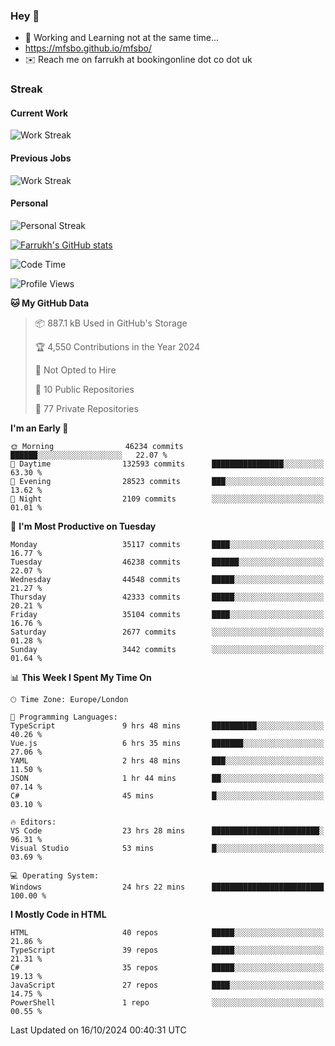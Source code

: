 ### Hey 👋

- 🏃 Working and Learning not at the same time...
- https://mfsbo.github.io/mfsbo/
- ✉️ Reach me on farrukh at bookingonline dot co dot uk

### Streak
#### Current Work
![Work Streak](https://streak-stats.demolab.com/?user=mfsbo)
#### Previous Jobs
![Work Streak](https://streak-stats.demolab.com/?user=farrukhcw)
#### Personal
![Personal Streak](https://streak-stats.demolab.com/?user=farrukhsubhani)

[![Farrukh's GitHub stats](https://github-readme-stats.vercel.app/api?username=mfsbo&hide=stars&count_private=true)](https://github.com/mfsbo/)

<!--START_SECTION:waka-->
![Code Time](http://img.shields.io/badge/Code%20Time-781%20hrs%2035%20mins-blue)

![Profile Views](http://img.shields.io/badge/Profile%20Views-3-blue)

**🐱 My GitHub Data** 

> 📦 887.1 kB Used in GitHub's Storage 
 > 
> 🏆 4,550 Contributions in the Year 2024
 > 
> 🚫 Not Opted to Hire
 > 
> 📜 10 Public Repositories 
 > 
> 🔑 77 Private Repositories 
 > 
**I'm an Early 🐤** 

```text
🌞 Morning                46234 commits       ██████░░░░░░░░░░░░░░░░░░░   22.07 % 
🌆 Daytime                132593 commits      ████████████████░░░░░░░░░   63.30 % 
🌃 Evening                28523 commits       ███░░░░░░░░░░░░░░░░░░░░░░   13.62 % 
🌙 Night                  2109 commits        ░░░░░░░░░░░░░░░░░░░░░░░░░   01.01 % 
```
📅 **I'm Most Productive on Tuesday** 

```text
Monday                   35117 commits       ████░░░░░░░░░░░░░░░░░░░░░   16.77 % 
Tuesday                  46238 commits       ██████░░░░░░░░░░░░░░░░░░░   22.07 % 
Wednesday                44548 commits       █████░░░░░░░░░░░░░░░░░░░░   21.27 % 
Thursday                 42333 commits       █████░░░░░░░░░░░░░░░░░░░░   20.21 % 
Friday                   35104 commits       ████░░░░░░░░░░░░░░░░░░░░░   16.76 % 
Saturday                 2677 commits        ░░░░░░░░░░░░░░░░░░░░░░░░░   01.28 % 
Sunday                   3442 commits        ░░░░░░░░░░░░░░░░░░░░░░░░░   01.64 % 
```


📊 **This Week I Spent My Time On** 

```text
🕑︎ Time Zone: Europe/London

💬 Programming Languages: 
TypeScript               9 hrs 48 mins       ██████████░░░░░░░░░░░░░░░   40.26 % 
Vue.js                   6 hrs 35 mins       ███████░░░░░░░░░░░░░░░░░░   27.06 % 
YAML                     2 hrs 48 mins       ███░░░░░░░░░░░░░░░░░░░░░░   11.50 % 
JSON                     1 hr 44 mins        ██░░░░░░░░░░░░░░░░░░░░░░░   07.14 % 
C#                       45 mins             █░░░░░░░░░░░░░░░░░░░░░░░░   03.10 % 

🔥 Editors: 
VS Code                  23 hrs 28 mins      ████████████████████████░   96.31 % 
Visual Studio            53 mins             █░░░░░░░░░░░░░░░░░░░░░░░░   03.69 % 

💻 Operating System: 
Windows                  24 hrs 22 mins      █████████████████████████   100.00 % 
```

**I Mostly Code in HTML** 

```text
HTML                     40 repos            █████░░░░░░░░░░░░░░░░░░░░   21.86 % 
TypeScript               39 repos            █████░░░░░░░░░░░░░░░░░░░░   21.31 % 
C#                       35 repos            █████░░░░░░░░░░░░░░░░░░░░   19.13 % 
JavaScript               27 repos            ████░░░░░░░░░░░░░░░░░░░░░   14.75 % 
PowerShell               1 repo              ░░░░░░░░░░░░░░░░░░░░░░░░░   00.55 % 
```




 Last Updated on 16/10/2024 00:40:31 UTC
<!--END_SECTION:waka-->
<!--
**mfsbo/mfsbo** is a ✨ _special_ ✨ repository because its `README.md` (this file) appears on your GitHub profile.

Here are some ideas to get you started:

- 🔭 I’m currently working on ...
- 🌱 I’m currently learning ...
- 👯 I’m looking to collaborate on ...
- 🤔 I’m looking for help with ...
- 💬 Ask me about ...
- 📫 How to reach me: ...
- 😄 Pronouns: ...
- ⚡ Fun fact: ...
-->
